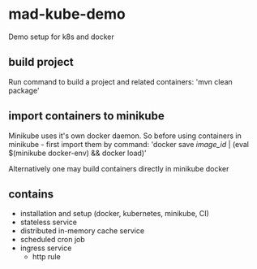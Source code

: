 # mad-kube-demo
Demo setup for k8s and docker

## build project
Run command to build a project and related containers:
'mvn clean package'

## import containers to minikube
Minikube uses it's own docker daemon. So before using containers in minikube - first import them by command:
'docker save _image_id_ | (eval $(minikube docker-env) && docker load)'

Alternatively one may build containers directly in minikube docker

## contains
- installation and setup (docker, kubernetes, minikube, CI)
- stateless service
- distributed in-memory cache service
- scheduled cron job
- ingress service
    - http rule
